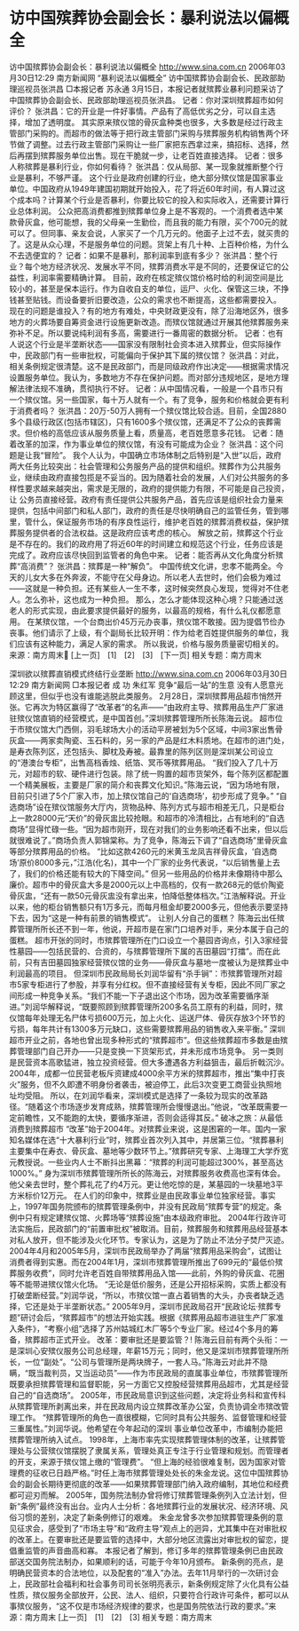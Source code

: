 # 访中国殡葬协会副会长：暴利说法以偏概全

访中国殡葬协会副会长：暴利说法以偏概全
http://www.sina.com.cn 2006年03月30日12:29 南方新闻网
“暴利说法以偏概全”
访中国殡葬协会副会长、民政部助理巡视员张洪昌
□本报记者 苏永通
3月15日，本报记者就殡葬业暴利问题采访了中国殡葬协会副会长、民政部助理巡视员张洪昌。
记者：你对深圳殡葬超市如何评价？
张洪昌：它的开业是一件好事情。产品有了高低优劣之分，可以自主选择，增加了透明度。
其实原来殡仪馆的骨灰盒种类也很多，大多数是经过行政主管部门采购的。而超市的做法等于把行政主管部门采购与殡葬服务机构销售两个环节做了调整。过去行政主管部门采购让一些厂家把东西拿过来，搞招标、选择，然后再摆到殡葬服务单位出售。现在干脆就一步，让老百姓直接选择。
记者：很多人称殡葬是暴利行业，你如何看待？
张洪昌：仅从局部、某一现象就推断整个行业是暴利，不够严谨。
这个行业是政府创建的行业，绝大部分殡仪馆是国家事业单位。中国政府从1949年建国初期就开始投入，花了将近60年时间，有人算过这个成本吗？计算某个行业是否暴利，你要比较它的投入和实际收入，还需要计算行业总体利润。
公众把高消费都推到殡葬单位身上是不客观的。一个消费者选中某款骨灰盒，他可能想，我的父母亲一生勤俭，而且我的能力有限，买个700元的就可以了。但同事、亲友会说，人家买了一个几万元的。他面子上过不去，就买贵的了。这是从众心理，不是服务单位的问题。货架上有几十种、上百种价格，为什么不去选便宜的？
记者：如果不是暴利，那利润率到底有多少？
张洪昌：整个行业？每个地方经济状况、发展水平不同，殡葬消费水平是不同的，还要保证它的公益性，利润率需要精确计算。
目前，政府在核定殡仪馆价格时给的利润空间是比较小的，甚至是保本运行。作为自收自支的单位，运尸、火化、保管这三块，不挣钱甚至贴钱。而设备要折旧要改造，公众的需求也不断提高，这些都需要投入。
现在的问题是谁投入？有的地方有难处，中央财政更没有，除了沿海地区外，很多地方的火葬场要自筹资金进行设施更新改造。而殡仪馆就通过开展其他殡葬服务来弥补不足。所以要说纯利润有多高，需要进行一番周密的数据分析。
记者：也有人说这个行业是半垄断状态——国家没有限制社会资本进入殡葬业，但实际操作中，民政部门有一些审批权，可能偏向于保护其下属的殡仪馆？
张洪昌：对此，相关条例规定很清楚。这不是民政部门，而是同级政府作出决定——根据需求情况设置服务单位。我认为，多数地方不存在保护问题。而对部分违规地区，是地方理解法律法规不准确，贯彻执行不好。
记者：从中国情况看，一般是一个县市只有一个殡仪馆。另一些国家，每十万人就有一个。有了竞争，服务和价格就会更有利于消费者吗？
张洪昌：20万-50万人拥有一个殡仪馆比较合适。目前，全国2880多个县级行政区(包括市辖区)，只有1600多个殡仪馆，还满足不了公众的丧葬需求。但价格的高低应该从服务质量上看，质量高，老百姓愿意多花钱。
记者：随着改革的加深，作为事业单位的殡仪馆，有没有可能成为企业？
张洪昌：这个问题是让我“冒险”。
我个人认为，中国确立市场体制之后特别是“入世”以后，政府两大任务比较突出：社会管理和公务服务产品的提供和组织。殡葬作为公共服务业，继续由政府直接包揽是不妥当的。因为随着社会的发展，人们对公共服务的多样性要求越来越突出，需求是无限的，政府的提供能力有限，不可能是自己投资，让
公务员直接经营。政府有责任提供公共服务产品，首先应该是组织社会力量来提供，包括中间部门和私人部门，政府的责任是尽快明确自己的监管任务，管到哪里，管什么，保证服务市场的有序良性运行，维护老百姓的殡葬消费权益，保护殡葬服务提供者的合法权益。这是政府应该考虑的核心。
解放之前，殡葬这个行业是不存在的。我们的政府用了将近60年的时间建立和规范这个行业，任务应该是完成了。政府应该尽快回到监管者的角色中来。
记者：能否再从文化角度分析殡葬“高消费”？
张洪昌：殡葬是一种“解负”。
中国传统文化讲，忠孝不能两全。今天的儿女大多在外奔波，不能守在父母身边。所以老人去世时，他们会极为难过——这就是一种负担。还有某些人一生不孝，这时候突然良心发现，觉得对不住老人。怎么弥补，这也成为一种负担。
那么，怎么才能体现这种心境？只能通过送老人的形式实现，由此要求提供最好的服务，以最高的规格，有什么礼仪都愿意用。
在某殡仪馆，一个台商出价45万元办丧事，殡仪馆不敢接。因为提倡节俭办丧事。他们请示了上级，有个副局长比较开明：作为给老百姓提供服务的单位，我们应该有这种能力，满足人家的需求。
所以我说，价格与服务质量密切相关的。来源：南方周末
[上一页]　[1]　[2]　[3]　[下一页]
相关专题：南方周末 

深圳欲以殡葬直销模式终结行业垄断
http://www.sina.com.cn 2006年03月30日12:29 南方新闻网
□本报记者 成 功 朱红军
竞争“最后一站”的生意
没有人愿意光顾这里，但似乎也没有谁能逃脱此类服务。
2月28日，深圳殡葬用品超市悄然开张。它再次为特区赢得了“改革者”的名声——“由政府主导、殡葬用品生产厂家进驻殡仪馆直销的经营模式，是中国首创。”深圳殡葬管理所所长陈海云说。
超市位于市殡仪馆大门西侧，羽毛球场大小的活动平房被划为5个区域，中间3家出售骨灰盒——两家卖陶瓷、玉石料的，另一家的产品是红木料质地。在超市的进门处，是寿衣陈列区，还包括头、脚枕及寿被。最靠里的陈列区则是深圳某公司设立的“港澳台专柜”，出售高档香烛、纸箔、冥币等殡葬用品。
“我们投入了几十万元，对超市的软、硬件进行包装。除了统一购置的超市货架外，每个陈列区都配置一个精美展板，主要是厂家的简介和丧葬文化知识。”陈海云说，“因为场地有限，目前只引进了5个厂家入市，加上殡仪馆自己的‘自选商场’，初步形成了竞争。”
“自选商场”设在殡仪馆服务大厅内，货物品种、陈列方式与超市相差无几，只是柜台上一款28000元“天价”的骨灰盅比较抢眼。和超市的冷清相比，占有地利的“自选商场”显得忙碌一些。“因为超市刚开，现在对我们的业务影响还看不出来，但以后就很难说了。”商场负责人郭锦棠称。为了竞争，陈海云下调了“自选商场”里骨灰盒等部分殡葬用品的价格。
“比如这款4260元的米黄玉龙凤吉祥骨灰盒，‘自选商场’原价8000多元，”江浩(化名)，其中一个厂家的业务代表说，“以后销售量上去了，我们的价格还能有较大的下降空间。”
但另一些用品的价格并未像期待中那么廉价。超市中的骨灰盒大多是2000元以上中高档的，仅有一款268元的低价陶瓷骨灰盅，“还有一款50元骨灰盅没有拿出来，怕降低整体档次。”江浩解释说。开业以来，他的柜台销售额只有1万多元，而每月租金却要2000多元，但他表示要坚持下去，因为“这是一种有前景的销售模式”。
让别人分自己的蛋糕？
陈海云出任殡葬管理所所长还不到一年，他说，开超市是在家门口培养对手，来分本属于自己的蛋糕。
超市开张的同时，市殡葬管理所在门口设立一个墓园咨询点，引入3家经营性墓园——包括民营的、合资的，与殡葬管理所下属的吉田墓园“打擂”。而在此前，只有吉田墓园独家经营殡仪馆的业务——骨灰盒与墓地一度被认为是殡葬业中利润最高的项目。
但深圳市民政局局长刘润华留有“杀手锏”：市殡葬管理所对超市5家专柜进行了参股，并享有分红权。但不直接经营有关专柜，因此不同厂家之间形成一种竞争关系。“我们不能一下子退出这个市场，因为改革需要循序渐进。”刘润华解释说，“既要照顾到殡葬管理所200多名员工原有的利益，同时，殡仪馆每年处理无名尸体亏损600万元，加上火化、运送尸体、骨灰存放3个环节的亏损，每年共计有1300多万元缺口，这些需要殡葬用品的销售收入来平衡。”
深圳超市开业之前，各地也曾出现多种形式的“殡葬超市”。但这些殡葬超市多数是由殡葬管理部门自己开办——只是变换一下货架形式，并未形成市场竞争。
另一类则是民营资本高歌猛进，独立投资经营。但大多遭遇各方利益狙击，最后折戟沉沙。2004年，成都一位民营老板斥资建成4000余平方米的殡葬超市，推出“集中打丧火”服务，但不久即遭不明身份者袭击，被迫停工，此后3次变更工商营业执照地址均受阻。
所以，在刘润华看来，深圳模式是选择了一条较为现实的改革路径。“随着这个市场逐步发育成熟，殡葬管理所会慢慢退出。”他说，“改革既需要一定前瞻性，又不能跑的太快，要循序渐进，否则会适得其反。”
破冰之旅：从最低消费到殡葬超市
“改革”始于2004年。对殡葬业来说，这是困窘的一年。国内一家知名媒体在选“十大暴利行业”时，殡葬业首次列入其中，并居第三位。“殡葬暴利主要集中在寿衣、骨灰盒、墓地等少数环节上。”殡葬研究专家、上海理工大学乔宽元教授说。一些业内人士不断抖出黑幕：“殡葬的利润可能超过300%，甚至高达1000%。”
身为深圳市殡葬管理所所长的陈海云，对殡葬服务收费高也深有体会。他父亲去世时，整个葬礼花了约4万元。更让他吃惊的是，某墓园的一块墓地3平方米标价12万元。
在人们的印象中，殡葬业是由民政事业单位独家经营。事实上，1997年国务院颁布的殡葬管理条例中，并没有民政局“殡葬专营”的规定。条例中只有规定建殡仪馆、火葬场等“殡葬设施”由本级政府审批。
2004年行政许可法实施后，民政部门的“前置审批权”被取消。目前，殡葬服务和殡葬用品经营基本对私人放开，但不能涉及火化环节。专家认为，这是为了防止不法分子焚尸灭迹。
2004年4月和2005年5月，深圳市民政局举办了两届“殡葬用品采购会”，试图让消费者得到实惠。而在2004年1月，深圳市殡葬管理所推出了699元的“最低价殡葬服务收费”，同时允许老百姓自带殡葬用品入馆——此前，外购的骨灰盒、花圈等不能带进殡仪馆火化场。
“无论是低价服务，还是公开招标采购，实质上都没有打破垄断经营。”刘润华说，“所以，市殡仪馆一直占着销售的大头，办丧者缺乏选择，它还是处于半垄断状态。”
2005年9月，深圳市民政局召开“民政论坛·殡葬专题”研讨会后，“殡葬超市”的想法开始实践。根据《殡葬用品超市进驻生产厂家准入条件》，“考察小组”选择了苏州姑城红木厂等5个专业厂家。经过4个多月的筹备，殡葬超市正式开业。
改革：要审批还是要监管？!
陈海云目前有两个头衔：一是深圳心安殡仪服务公司总经理，年薪15万元；同时，他又是深圳市殡葬管理所所长，一位“副处”。“公司与管理所是两块牌子，一套人马。”陈海云对此并不隐瞒，“既当裁判员，又当运动员”——作为市民政局的直属事业单位，市殡葬管理所既要承担殡葬管理和监督职能，另一方面它又控股经营殡葬用品超市，尤其是经营自己的“自选商场”。
2005年，市民政局意识到这些问题，决定将业务科和宣传科从殡葬管理所剥离出来，并在民政局内设立殡葬改革办公室，负责协调全市殡改管理工作。
“殡葬管理所的角色一直很模糊，它同时具有公共服务、监督管理和经营三重属性。”刘润华说。他希望在今年起动的深圳
事业单位改革中，市编制办能把殡葬管理所纳入试点。
1998年，上海市率先实现殡葬管理体制的改革，让殡葬管理处与公营殡仪馆摆脱了隶属关系，管理处真正专注于行业管理和规划。而管理者的开支，来源于殡仪馆上缴的“管理费”。
“但上海的经验很难复制，因为国家对管理费的征收已日趋严格。”时任上海市殡葬管理处处长的朱金龙说。这位中国殡葬协会的副会长期待更彻底的改革——如果殡葬管理部门纳入政府编制，其地位和经费都可迎刃而解。
2005年，国务院法制办曾将修订殡葬管理条例列入立法计划，但新“条例”最终没有出台。业内人士分析：各地殡葬行业的发展状况、经济环境、风俗习惯的差别，决定了新条例修订的艰难。
朱金龙曾多次参加殡葬管理条例的意见征求会，感受到了“市场主导”和“政府主导”观点上的迥异，尤其集中在对审批权的改革上。在要审批还是要监管的选择中，大部分地区流露出对审批权的留恋，提倡重监管的声音曲高和寡。
本报记者了解到，修订多年的殡葬管理条例已由民政部送交国务院法制办，如果顺利的话，可能于今年10月颁布。
新条例的亮点，是明确民营资本的合法地位，以及配套的“准入”办法。去年11月举行的一次研讨会上，民政部社会福利和社会事务司司长张明亮表示，新条例规定除了火化具有公益性质，殡仪服务全部放开，公民、法人、组织，只要符合行政许可条件，都可以从事殡仪服务，“这不仅是市场经济规律的要求，也是国务院依法行政的要求。”来源：南方周末
[上一页]　[1]　[2]　[3]
相关专题：南方周末 

